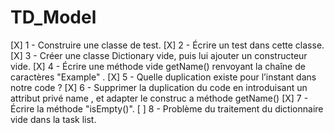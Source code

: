 # TD_Model
[X] 1 - Construire une classe de test.
[X] 2 - Écrire un test dans cette classe.
[X] 3 - Créer une classe Dictionary vide, puis lui ajouter un constructeur vide.
[X] 4 - Écrire une méthode vide getName() renvoyant la chaîne de caractères "Example" .
[X] 5 - Quelle duplication existe pour l’instant dans notre code ?
[X] 6 - Supprimer la duplication du code en introduisant un attribut privé name , et adapter le construc a méthode getName()
[X] 7 - Écrire la méthode "isEmpty()". 
[ ] 8 - Problème du traitement du dictionnaire vide dans la task list.
